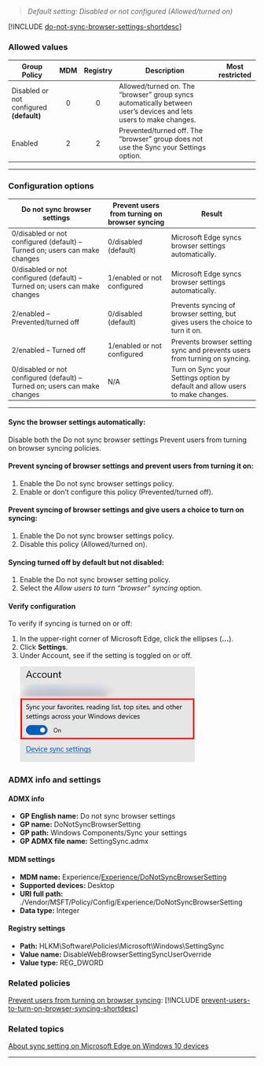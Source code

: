 <!-- ## Do not sync browser settings
>*Supported versions: Microsoft Edge on Windows 10, next major version*<br> -->
>*Default setting:  Disabled or not configured (Allowed/turned on)*

[!INCLUDE [do-not-sync-browser-settings-shortdesc](../shortdesc/do-not-sync-browser-settings-shortdesc.md)]

### Allowed values

|Group Policy  |MDM |Registry |Description |Most restricted |
|---|:---:|:---:|---|:---:|
|Disabled or not configured<br>**(default)** |0 |0 |Allowed/turned on. The “browser” group syncs automatically between user’s devices and lets users to make changes. | |
|Enabled |2 |2 |Prevented/turned off.  The “browser” group does not use the Sync your Settings option. | |
---

### Configuration options
| **Do not sync browser settings** | **Prevent users from turning on browser syncing** | **Result** |
| --- | --- | --- |
| 0/disabled or not configured (default) – Turned on; users can make changes | 0/disabled (default) | Microsoft Edge syncs browser settings automatically. |
| 0/disabled or not configured (default) – Turned on; users can make changes | 1/enabled or not configured | Microsoft Edge syncs browser settings automatically. |
| 2/enabled – Prevented/turned off | 0/disabled (default) | Prevents syncing of browser setting, but gives users the choice to turn it on. |
| 2/enabled – Turned off | 1/enabled or not configured | Prevents browser setting sync and prevents users from turning on syncing. |
| 0/disabled or not configured (default) – Turned on; users can make changes | N/A | Turn on Sync your Settings option by default and allow users to make changes. |
---

#### Sync the browser settings automatically:
Disable both the Do not sync browser settings Prevent users from turning on browser syncing policies.

#### Prevent syncing of browser settings and prevent users from turning it on:
1. Enable the Do not sync browser settings policy.
2. Enable or don’t configure this policy (Prevented/turned off).

#### Prevent syncing of browser settings and give users a choice to turn on syncing:
1. Enable the Do not sync browser settings policy.
2. Disable this policy (Allowed/turned on).

#### Syncing turned off by default but not disabled:
1. Enable the Do not sync browser setting policy.
2. Select the _Allow users to turn “browser” syncing_ option.

#### Verify configuration
To verify if syncing is turned on or off:
1. In the upper-right corner of Microsoft Edge, click the ellipses \(**...**\).
2. Click **Settings**.
3. Under Account, see if the setting is toggled on or off.<p>![Verify configuration](../images/sync-settings.PNG)


### ADMX info and settings
#### ADMX info
- **GP English name:** Do not sync browser settings
- **GP name:** DoNotSyncBrowserSetting
- **GP path:** Windows Components/Sync your settings
- **GP ADMX file name:** SettingSync.admx

#### MDM settings
- **MDM name:** Experience/[Experience/DoNotSyncBrowserSetting](../new-policies.md#donotsyncbrowsersetting)
- **Supported devices:** Desktop
- **URI full path:** ./Vendor/MSFT/Policy/Config/Experience/DoNotSyncBrowserSetting
- **Data type:** Integer

#### Registry settings
- **Path:** HLKM\\Software\Policies\Microsoft\Windows\SettingSync
- **Value name:** DisableWebBrowserSettingSyncUserOverride
- **Value type:** REG_DWORD


### Related policies

[Prevent users from turning on browser syncing](../new-policies.md#preventusersfromturningonbrowsersyncing): [!INCLUDE [prevent-users-to-turn-on-browser-syncing-shortdesc](../shortdesc/prevent-users-to-turn-on-browser-syncing-shortdesc.md)]


### Related topics

[About sync setting on Microsoft Edge on Windows 10 devices](http://windows.microsoft.com/windows-10/about-sync-settings-on-windows-10-devices)
<p>
<hr>